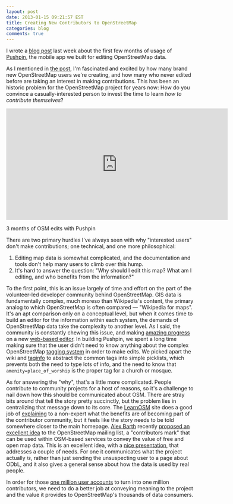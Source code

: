 ```yaml
---
layout: post
date: 2013-01-15 09:21:57 EST
title: Creating New Contributors to OpenStreetMap
categories: blog
comments: true
---
```


I wrote a [blog post](http://spatialnetworks.com/blog/2013/01/the-first-3-months-of-pushpin-and-openstreetmap/) last week about the first few months of usage of [Pushpin](http://pushpinosm.org/), the mobile app we built for editing OpenStreetMap data.

As I mentioned in [the post](http://spatialnetworks.com/blog/2013/01/the-first-3-months-of-pushpin-and-openstreetmap/), I'm fascinated and excited by how many brand new OpenStreetMap users we're creating, and how many who never edited before are taking an interest in making contributions. This has been an historic problem for the OpenStreetMap project for years now: How do you convince a casually-interested person to invest the time to learn _how to contribute themselves_?

<iframe width='596' height='300' frameBorder='0' src='http://a.tiles.mapbox.com/v3/colemanm.pushpin-edits.html#2/36.0/-39.0'></iframe>
<p class="caption">3 months of OSM edits with Pushpin</p>

There are two primary hurdles I've always seen with why "interested users" don't make contributions; one technical, and one more philosophical:

1. Editing map data is somewhat complicated, and the documentation and tools don't help many users to climb over this hump.
2. It's hard to answer the question: "Why should I edit this map? What am I editing, and who benefits from the information?"

To the first point, this is an issue largely of time and effort on the part of the volunteer-led developer community behind OpenStreetMap. GIS data is fundamentally complex, much moreso than Wikipedia's content, the primary analog to which OpenStreetMap is often compared &mdash; "Wikipedia for maps". It's an apt comparison only on a conceptual level, but when it comes time to build an editor for the information within each system, the demands of OpenStreetMap data take the complexity to another level. As I said, the community is constantly chewing this issue, and making [amazing progress](http://mapbox.com/osmdev/) on a new [web-based editor](http://geowiki.com/iD/). In building Pushpin, we spent a long time making sure that the user didn't need to know anything about the complex OpenStreetMap [tagging system](http://wiki.openstreetmap.org/wiki/Map_Features) in order to make edits. We picked apart the wiki and [taginfo](http://taginfo.openstreetmap.org/) to abstract the common tags into simple picklists, which prevents both the need to type lots of info, and the need to know that `amenity=place_of_worship` is the proper tag for a church or mosque.

As for answering the "why", that's a little more complicated. People contribute to community projects for a host of reasons, so it's a challenge to nail down how this should be communicated about OSM. There are stray bits around that tell the story pretty succinctly, but the problem lies in centralizing that message down to its core. The [LearnOSM](http://learnosm.org/) site does a good job of [explaining](http://www.learnosm.org/files/beginners-guide/Beginning_OSM_en_v1.pdf) to a non-expert what the benefits are of becoming part of the contributor community, but it feels like the story needs to be told somewhere closer to the main homepage. [Alex Barth](http://twitter.com/lxbarth) recently [proposed an excellent idea](http://lists.openstreetmap.org/pipermail/talk/2013-January/065784.html) to the OpenStreetMap mailing list, a "contributors mark" that can be used within OSM-based services to convey the value of free and open map data. This is an excellent idea, with a [nice presentation](http://yhahn.github.com/byosm/), that addresses a couple of needs. For one it communicates what the project actually _is_, rather than just sending the unsuspecting user to a page about ODbL, and it also gives a general sense about how the data is used by real people.

In order for those [one million user accounts](http://opengeodata.org/1-million-openstreetmappers) to turn into one million contributors, we need to do a better job at conveying meaning to the project and the value it provides to OpenStreetMap's thousands of data consumers.